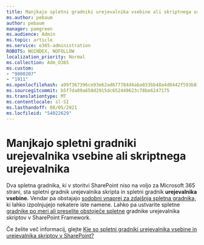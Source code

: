 ```yaml
---
title: Manjkajo spletni gradniki urejevalnika vsebine ali skriptnega urejevalnika
ms.author: pebaum
author: pebaum
manager: pamgreen
ms.audience: Admin
ms.topic: article
ms.service: o365-administration
ROBOTS: NOINDEX, NOFOLLOW
localization_priority: Normal
ms.collection: Adm_O365
ms.custom:
- "9000207"
- "1911"
ms.openlocfilehash: a99f367396ce93e62ad677784d4aba033bb48a4d0442f593b81dfaa607739403
ms.sourcegitcommit: b5f7da89a650d2915dc652449623c78be6247175
ms.translationtype: MT
ms.contentlocale: sl-SI
ms.lasthandoff: 08/05/2021
ms.locfileid: "54022629"
---
```

# <a name="content-editor-or-script-editor-web-parts-are-missing"></a>Manjkajo spletni gradniki urejevalnika vsebine ali skriptnega urejevalnika

Dva spletna gradnika, ki v storitvi SharePoint niso na  voljo za Microsoft 365 strani, sta spletni gradnik urejevalnika skripta in spletni gradnik **urejevalnika vsebine.** Vendar pa obstajajo [sodobni vnaprej za zdajšnja spletna gradnika,](https://support.microsoft.com/office/ed6cc9ce-8b2a-480c-a655-1b9d7615cdbd#bkmk_outofbox) ki lahko izpolnjujejo nekatere iste namene. Lahko pa ustvarite spletne [gradnike po meri ali preselite obstoječe spletne](https://support.microsoft.com/office/ed6cc9ce-8b2a-480c-a655-1b9d7615cdbd#bkmk_custom) gradnike urejevalnika skriptov v SharePoint Framework.  

Če želite več informacij, glejte [Kje so spletni gradniki urejevalnika vsebine in urejevalnika skriptov v SharePoint?](https://support.microsoft.com/office/ed6cc9ce-8b2a-480c-a655-1b9d7615cdbd)
